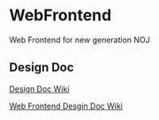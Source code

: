 # WebFrontend
Web Frontend for new generation NOJ

## Design Doc
[Design Doc Wiki](https://github.com/NJUPT-ACM-Team/OnlineJudge/wiki/Design-Doc)

[Web Frontend Desgin Doc Wiki](https://github.com/NJUPT-ACM-Team/OnlineJudge/wiki/Frontend-Design)
